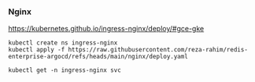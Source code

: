 
### Nginx

https://kubernetes.github.io/ingress-nginx/deploy/#gce-gke

```
kubectl create ns ingress-nginx
kubectl apply -f https://raw.githubusercontent.com/reza-rahim/redis-enterprise-argocd/refs/heads/main/nginx/deploy.yaml

kubectl get -n ingress-nginx svc

```
